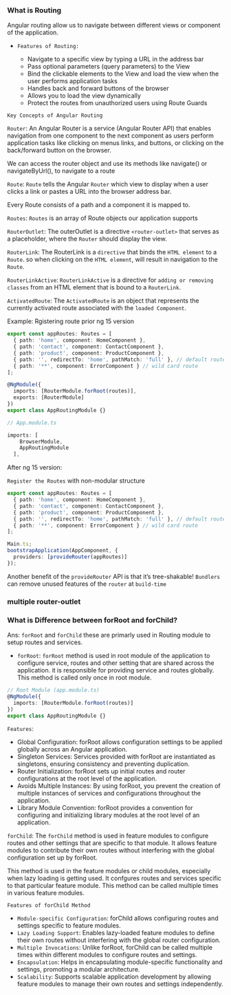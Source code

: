 ### What is Routing

Angular routing allow us to navigate between different views or component of the application.

- `Features of Routing:`

  - Navigate to a specific view by typing a URL in the address bar
  - Pass optional parameters (query parameters) to the View
  - Bind the clickable elements to the View and load the view when the user performs application tasks
  - Handles back and forward buttons of the browser
  - Allows you to load the view dynamically
  - Protect the routes from unauthorized users using Route Guards

`Key Concepts of Angular Routing`

`Router`: An Angular Router is a service (Angular Router API) that enables navigation from one component to the next component as users perform application tasks like clicking on menus links, and buttons, or clicking on the back/forward button on the browser.

We can access the router object and use its methods like navigate() or navigateByUrl(), to navigate to a route

`Route`: `Route` tells the Angular `Router` which view to display when a user clicks a link or pastes a URL into the browser address bar.

Every Route consists of a path and a component it is mapped to.

`Routes`: `Routes` is an array of Route objects our application supports

`RouterOutlet`: The outerOutlet is a directive `<router-outlet>` that serves as a placeholder, where the `Router` should display the view.

`RouterLink`: The RouterLink is a `directive` that binds the `HTML element` to a `Route`. so when clicking on the `HTML element`, will result in navigation to the `Route`.

`RouterLinkActive`: `RouterLinkActive` is a directive for `adding or removing classes` from an HTML element that is bound to a `RouterLink`.

`ActivatedRoute`: The `ActivatedRoute` is an object that represents the currently activated route associated with the `loaded Component`.

Example:
Rgistering route prior ng 15 version

```ts
export const appRoutes: Routes = [
  { path: 'home', component: HomeComponent },
  { path: 'contact', component: ContactComponent },
  { path: 'product', component: ProductComponent },
  { path: '', redirectTo: 'home', pathMatch: 'full' }, // default route
  { path: '**', component: ErrorComponent } // wild card route
];

@NgModule({
  imports: [RouterModule.forRoot(routes)],
  exports: [RouterModule]
})
export class AppRoutingModule {}
```

```ts
// App.module.ts

imports: [
    BrowserModule,
    AppRoutingModule
  ],
```

After ng 15 version:

`Register the Routes` with non-modular structure

```ts
export const appRoutes: Routes = [
  { path: 'home', component: HomeComponent },
  { path: 'contact', component: ContactComponent },
  { path: 'product', component: ProductComponent },
  { path: '', redirectTo: 'home', pathMatch: 'full' }, // default route
  { path: '**', component: ErrorComponent } // wild card route
];

Main.ts;
bootstrapApplication(AppComponent, {
  providers: [provideRouter(appRoutes)]
});
```

Another benefit of the `provideRouter` API is that it’s tree-shakable! `Bundlers` can remove unused features of the `router` at `build-time`

### multiple router-outlet

### What is Difference between forRoot and forChild?

Ans: `forRoot` and `forChild` these are primarly used in Routing module to setup routes and services.

- `forRoot`: `forRoot` method is used in root module of the application to configure service, routes and other setting that are shared across the application. it is responsible for providing service and routes globally. This method is called only once in root module.

```ts
// Root Module (app.module.ts)
@NgModule({
  imports: [RouterModule.forRoot(routes)]
})
export class AppRoutingModule {}
```

`Features`:

- Global Configuration: forRoot allows configuration settings to be applied globally across an Angular application.
- Singleton Services: Services provided with forRoot are instantiated as singletons, ensuring consistency and preventing duplication.
- Router Initialization: forRoot sets up initial routes and router configurations at the root level of the application.
- Avoids Multiple Instances: By using forRoot, you prevent the creation of multiple instances of services and configurations throughout the application.
- Library Module Convention: forRoot provides a convention for configuring and initializing library modules at the root level of an application.

`forChild`:
The `forChild` method is used in feature modules to configure routes and other settings that are specific to that module. It allows feature modules to contribute their own routes without interfering with the global configuration set up by forRoot.

This method is used in the feature modules or child modules, especially when lazy loading is getting used. It confgures routes and services specific to that particular feature module. This method can be called multiple times in various feature modules.

`Features of forChild Method`

- `Module-specific Configuration`: forChild allows configuring routes and settings specific to feature modules.
- `Lazy Loading Support`: Enables lazy-loaded feature modules to define their own routes without interfering with the global router configuration.
- `Multiple Invocations`: Unlike forRoot, forChild can be called multiple times within different modules to configure routes and settings.
- `Encapsulation`: Helps in encapsulating module-specific functionality and settings, promoting a modular architecture.
- `Scalability`: Supports scalable application development by allowing feature modules to manage their own routes and settings independently.
